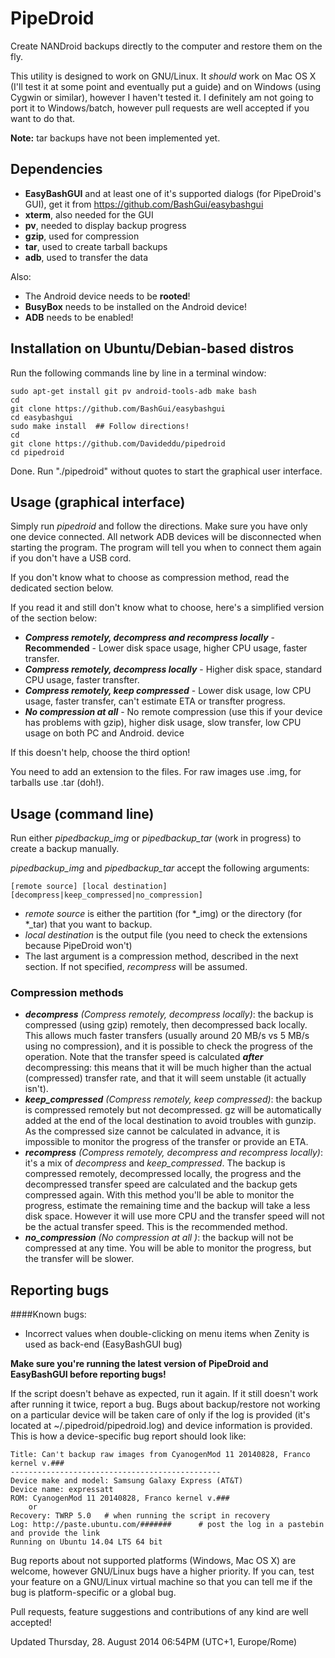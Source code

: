 PipeDroid
=========

Create NANDroid backups directly to the computer and restore them on the fly.

This utility is designed to work on GNU/Linux. It *should* work on Mac OS X (I'll test it at some point and eventually put a guide) and on Windows (using Cygwin or similar), however I haven't tested it. I definitely am not going to port it to Windows/batch, however pull requests are well accepted if you want to do that.


**Note:** tar backups have not been implemented yet.

Dependencies
------------

* **EasyBashGUI** and at least one of it's supported dialogs (for PipeDroid's GUI), get it from https://github.com/BashGui/easybashgui
* **xterm**, also needed for the GUI
* **pv**, needed to display backup progress
* **gzip**, used for compression
* **tar**, used to create tarball backups
* **adb**, used to transfer the data

Also:

* The Android device needs to be **rooted**!
* **BusyBox** needs to be installed on the Android device!
* **ADB** needs to be enabled!

Installation on Ubuntu/Debian-based distros
--------------
Run the following commands line by line in a terminal window:

    sudo apt-get install git pv android-tools-adb make bash
    cd
    git clone https://github.com/BashGui/easybashgui
    cd easybashgui
    sudo make install  ## Follow directions!
    cd
    git clone https://github.com/Davideddu/pipedroid
    cd pipedroid
    
Done. Run "./pipedroid" without quotes to start the graphical user interface.

Usage (graphical interface)
---------------------------

Simply run *pipedroid* and follow the directions. Make sure you have only one device connected. All network ADB devices will be disconnected when starting the program. The program will tell you when to connect them again if you don't have a USB cord.

If you don't know what to choose as compression method, read the dedicated section below.

If you read it and still don't know what to choose, here's a simplified version of the section below:

* ***Compress remotely, decompress and recompress locally*** - **Recommended** - Lower disk space usage, higher CPU usage, faster transfer.
* ***Compress remotely, decompress locally*** - Higher disk space, standard CPU usage, faster transfter.
* ***Compress remotely, keep compressed*** - Lower disk usage, low CPU usage, faster transfer, can't estimate ETA or transfter progress.
* ***No compression at all*** - No remote compression (use this if your device has problems with gzip), higher disk usage, slow transfer, low CPU usage on both PC and Android. device

If this doesn't help, choose the third option!

You need to add an extension to the files. For raw images use .img, for tarballs use .tar (doh!).


Usage (command line)
--------------------

Run either *pipedbackup_img* or *pipedbackup_tar* (work in progress) to create a backup manually.

*pipedbackup_img* and *pipedbackup_tar* accept the following arguments:

    [remote source] [local destination] [decompress|keep_compressed|no_compression]

* *remote source* is either the partition (for \*_img) or the directory (for \*_tar) that you want to backup.
* *local destination* is the output file (you need to check the extensions because PipeDroid won't)
* The last argument is a compression method, described in the next section. If not specified, *recompress* will be assumed.

### Compression methods
* ***decompress*** *(Compress remotely, decompress locally)*: the backup is compressed (using gzip) remotely, then decompressed back locally. This allows much faster transfers (usually around 20 MB/s vs 5 MB/s using no compression), and it is possible to check the progress of the operation. Note that the transfer speed is calculated ***after*** decompressing: this means that it will be much higher than the actual (compressed) transfer rate, and that it will seem unstable (it actually isn't).
* ***keep_compressed*** *(Compress remotely, keep compressed)*: the backup is compressed remotely but not decompressed. gz will be automatically added at the end of the local destination to avoid troubles with gunzip. As the compressed size cannot be calculated in advance, it is impossible to monitor the progress of the transfer or provide an ETA.
* ***recompress*** *(Compress remotely, decompress and recompress locally)*: it's a mix of *decompress* and *keep_compressed*. The backup is compressed remotely, decompressed locally, the progress and the decompressed transfer speed are calculated and the backup gets compressed again. With this method you'll be able to monitor the progress, estimate the remaining time and the backup will take a less disk space. However it will use more CPU and the transfer speed will not be the actual transfer speed. This is the recommended method.
* ***no_compression*** *(No compression at all )*: the backup will not be compressed at any time. You will be able to monitor the progress, but the transfer will be slower.

Reporting bugs
----------------

####Known bugs:

* Incorrect values when double-clicking on menu items when Zenity is used as back-end (EasyBashGUI bug)

**Make sure you're running the latest version of PipeDroid and EasyBashGUI before reporting bugs!**

If the script doesn't behave as expected, run it again. If it still doesn't work after running it twice, report a bug. Bugs about backup/restore not working on a particular device will be taken care of only if the log is provided (it's located at ~/.pipedroid/pipedroid.log) and device information is provided. This is how a device-specific bug report should look like:

    Title: Can't backup raw images from CyanogenMod 11 20140828, Franco kernel v.###
    -----------------------------------------------
    Device make and model: Samsung Galaxy Express (AT&T)
    Device name: expressatt
    ROM: CyanogenMod 11 20140828, Franco kernel v.###
        or
    Recovery: TWRP 5.0   # when running the script in recovery
    Log: http://paste.ubuntu.com/#######      # post the log in a pastebin and provide the link
    Running on Ubuntu 14.04 LTS 64 bit

Bug reports about not supported platforms (Windows, Mac OS X) are welcome, however GNU/Linux bugs have a higher priority. If you can, test your feature on a GNU/Linux virtual machine so that you can tell me if the bug is platform-specific or a global bug.

Pull requests, feature suggestions and contributions of any kind are well accepted!

Updated Thursday, 28. August 2014 06:54PM (UTC+1, Europe/Rome)